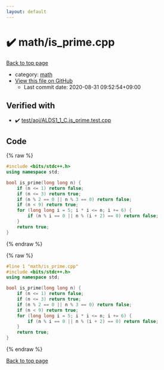 ```yaml
---
layout: default
---
```


<!-- mathjax config similar to math.stackexchange -->
<script type="text/javascript" async
  src="https://cdnjs.cloudflare.com/ajax/libs/mathjax/2.7.5/MathJax.js?config=TeX-MML-AM_CHTML">
</script>
<script type="text/x-mathjax-config">
  MathJax.Hub.Config({
    TeX: { equationNumbers: { autoNumber: "AMS" }},
    tex2jax: {
      inlineMath: [ ['$','$'] ],
      processEscapes: true
    },
    "HTML-CSS": { matchFontHeight: false },
    displayAlign: "left",
    displayIndent: "2em"
  });
</script>

<script type="text/javascript" src="https://cdnjs.cloudflare.com/ajax/libs/jquery/3.4.1/jquery.min.js"></script>
<script src="https://cdn.jsdelivr.net/npm/jquery-balloon-js@1.1.2/jquery.balloon.min.js" integrity="sha256-ZEYs9VrgAeNuPvs15E39OsyOJaIkXEEt10fzxJ20+2I=" crossorigin="anonymous"></script>
<script type="text/javascript" src="../../assets/js/copy-button.js"></script>
<link rel="stylesheet" href="../../assets/css/copy-button.css" />


# :heavy_check_mark: math/is_prime.cpp

<a href="../../index.html">Back to top page</a>

* category: <a href="../../index.html#7e676e9e663beb40fd133f5ee24487c2">math</a>
* <a href="{{ site.github.repository_url }}/blob/master/math/is_prime.cpp">View this file on GitHub</a>
    - Last commit date: 2020-08-31 09:52:54+09:00




## Verified with

* :heavy_check_mark: <a href="../../verify/test/aoj/ALDS1_1_C.is_prime.test.cpp.html">test/aoj/ALDS1_1_C.is_prime.test.cpp</a>


## Code

<a id="unbundled"></a>
{% raw %}
```cpp
#include <bits/stdc++.h>
using namespace std;

bool is_prime(long long n) {
    if (n <= 1) return false;
    if (n <= 3) return true;
    if (n % 2 == 0 || n % 3 == 0) return false;
    if (n < 9) return true;
    for (long long i = 5; i * i <= n; i += 6) {
        if (n % i == 0 || n % (i + 2) == 0) return false;
    }
    return true;
}
```
{% endraw %}

<a id="bundled"></a>
{% raw %}
```cpp
#line 1 "math/is_prime.cpp"
#include <bits/stdc++.h>
using namespace std;

bool is_prime(long long n) {
    if (n <= 1) return false;
    if (n <= 3) return true;
    if (n % 2 == 0 || n % 3 == 0) return false;
    if (n < 9) return true;
    for (long long i = 5; i * i <= n; i += 6) {
        if (n % i == 0 || n % (i + 2) == 0) return false;
    }
    return true;
}

```
{% endraw %}

<a href="../../index.html">Back to top page</a>


